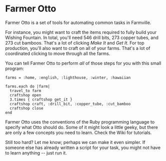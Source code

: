 Farmer Otto
===

Farmer Otto is a set of tools for automating common tasks in Farmville.

For instance, you might want to craft the items required to fully build your Wishing Fountain. In total, you'll need 546 drill bits, 273 copper tubes, and 273 cut bamboos. That's a lot of clicking *Make It* and *Get It*. For top production, you'll also want to craft on all of your farms. That's a lot of coordinated clicking to move through all the farms.

You can tell Farmer Otto to perform *all* of those steps for you with this small program:

````
farms = :home, :english, :lighthouse, :winter, :hawaiian

farms.each do |farm|
  travel_to farm
  craftshop open
  3.times { craftshop get_it }
  craftshop craft, :drill_bit, :copper_tube, :cut_bamboo
  craftshop close
end
````

Farmer Otto uses the conventions of the Ruby programming language to specify what Otto should do. Some of it might look a little geeky, but there are only a few concepts you need to learn. Check the Wiki for tutorials.

Still too hard? Let me know; perhaps we can make it even simpler.  If someone else has already written a script for your task, you might not have to learn anything -- just run it.